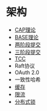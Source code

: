 # 架构

- [CAP理论](cap.md)
- [BASE理论](base.md)
- [两阶段提交](2-phase-commit.md)
- [三阶段提交](3-phase-commit.md)
- [TCC](try-confirm-cancel.md)
- Raft协议
- OAuth 2.0
- 一致性哈希
- [缓存](cache.md)
- [限流](current-limiting.md)
- [分布式锁](distributed-lock.md)